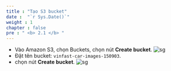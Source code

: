 ```yaml
---
title : "Tạo S3 bucket"
date :  "`r Sys.Date()`" 
weight : 1
chapter : false
pre : " <b> 2.1 </b> "
---
```


* Vào Amazon S3, chọn Buckets, chọn nút **Create bucket**.
![sg](/workshop-aws-card-clash-4/images/2.prerequisite/2.6_.png) 
* Đặt tên bucket: ```vinfast-car-images-150903```.
* chọn nút **Create bucket**.
![sg](/workshop-aws-card-clash-4/images/2.prerequisite/2.5_.png) 
